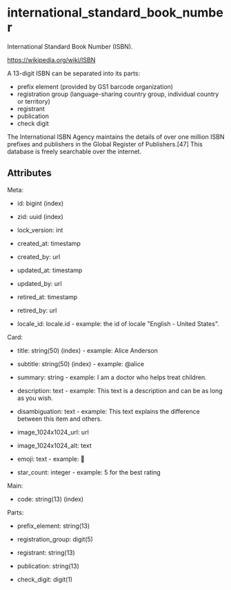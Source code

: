 # international_standard_book_number

International Standard Book Number (ISBN).

https://wikipedia.org/wiki/ISBN

A 13-digit ISBN can be separated into its parts:

* prefix element (provided by GS1 barcode organization)
* registration group (language-sharing country group, individual country or territory)
* registrant
* publication
* check digit

The International ISBN Agency maintains the details of over one million ISBN prefixes and publishers in the Global Register of Publishers.[47] This database is freely searchable over the internet.


## Attributes

Meta:

* id: bigint (index)

* zid: uuid (index)

* lock_version: int

* created_at: timestamp

* created_by: url

* updated_at: timestamp

* updated_by: url

* retired_at: timestamp

* retired_by: url

* locale_id: locale.id - example: the id of locale "English - United States".

Card:

* title: string(50) (index) - example: Alice Anderson

* subtitle: string(50) (index) - example: @alice

* summary: string - example: I am a doctor who helps treat children.

* description: text - example: This text is a description and can be as long as you wish.

* disambiguation: text - example: This text explains the difference between this item and others.

* image_1024x1024_url: url

* image_1024x1024_alt: text

* emoji: text - example: 🚀

* star_count: integer - example: 5 for the best rating

Main:

* code: string(13) (index)

Parts:

* prefix_element: string(13)

* registration_group: digit(5)

* registrant: string(13)

* publication: string(13)

* check_digit: digit(1)

